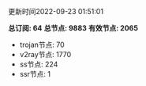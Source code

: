 更新时间2022-09-23 01:51:01

**总订阅: 64**
**总节点: 9883**
**有效节点: 2065**
- trojan节点: 70
- v2ray节点: 1770
- ss节点: 224
- ssr节点: 1

